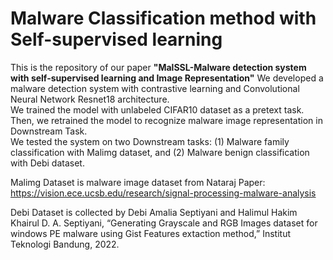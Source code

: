 # Malware Classification method with Self-supervised learning

This is the repository of our paper **"MalSSL-Malware detection system with self-supervised learning and Image Representation"**
We developed a malware detection system with contrastive learning and Convolutional Neural Network Resnet18 architecture.  
We trained the model with unlabeled CIFAR10 dataset as a pretext task. 
Then, we retrained the model to recognize malware image representation in Downstream Task.  
We tested the system on two Downstream tasks: 
(1) Malware family classification with Malimg dataset, and 
(2) Malware benign classification with Debi dataset. 

Malimg Dataset is malware image dataset from Nataraj Paper:
https://vision.ece.ucsb.edu/research/signal-processing-malware-analysis

Debi Dataset is collected by Debi Amalia Septiyani and Halimul Hakim Khairul
D. A. Septiyani, “Generating Grayscale and RGB Images dataset for windows PE malware using Gist Features extaction method,” Institut Teknologi Bandung, 2022.
